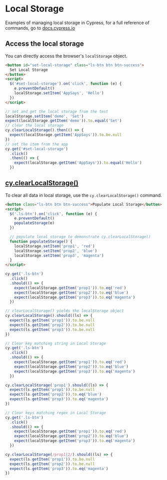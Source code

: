 # Local Storage

Examples of managing local storage in Cypress, for a full reference of commands, go to [docs.cypress.io](https://on.cypress.io/api)

## Access the local storage

You can directly access the browser's `localStorage` object.

<!-- fiddle access the localStorage -->

```html
<button id="set-local-storage" class="ls-btn btn btn-success">
  Set Local Storage
</button>
<script>
  $('#set-local-storage').on('click', function (e) {
    e.preventDefault()
    localStorage.setItem('AppSays', 'Hello')
  })
</script>
```

```js
// set and get the local storage from the test
localStorage.setItem('demo', 'Set')
expect(localStorage.getItem('demo')).to.equal('Set')
// clear the local storage
cy.clearLocalStorage().then(() => {
  expect(localStorage.getItem('AppSays')).to.be.null
})
// set the item from the app
cy.get('#set-local-storage')
  .click()
  .then(() => {
    expect(localStorage.getItem('AppSays')).to.equal('Hello')
  })
```

<!-- fiddle-end -->

## [cy.clearLocalStorage()](https://on.cypress.io/clearlocalstorage)

To clear all data in local storage, use the `cy.clearLocalStorage()` command.

<!-- fiddle cy.clearLocalStorage() - clear all data in local storage -->

```html
<button class="ls-btn btn btn-success">Populate Local Storage</button>
<script>
  $('.ls-btn').on('click', function (e) {
    e.preventDefault()
    populateStorage(e)
  })

  // populate local storage to demonstrate cy.clearLocalStorage()
  function populateStorage() {
    localStorage.setItem('prop1', 'red')
    localStorage.setItem('prop2', 'blue')
    localStorage.setItem('prop3', 'magenta')
  }
</script>
```

```js
cy.get('.ls-btn')
  .click()
  .should(() => {
    expect(localStorage.getItem('prop1')).to.eq('red')
    expect(localStorage.getItem('prop2')).to.eq('blue')
    expect(localStorage.getItem('prop3')).to.eq('magenta')
  })

// clearLocalStorage() yields the localStorage object
cy.clearLocalStorage().should((ls) => {
  expect(ls.getItem('prop1')).to.be.null
  expect(ls.getItem('prop2')).to.be.null
  expect(ls.getItem('prop3')).to.be.null
})

// Clear key matching string in Local Storage
cy.get('.ls-btn')
  .click()
  .should(() => {
    expect(localStorage.getItem('prop1')).to.eq('red')
    expect(localStorage.getItem('prop2')).to.eq('blue')
    expect(localStorage.getItem('prop3')).to.eq('magenta')
  })

cy.clearLocalStorage('prop1').should((ls) => {
  expect(ls.getItem('prop1')).to.be.null
  expect(ls.getItem('prop2')).to.eq('blue')
  expect(ls.getItem('prop3')).to.eq('magenta')
})

// Clear keys matching regex in Local Storage
cy.get('.ls-btn')
  .click()
  .should(() => {
    expect(localStorage.getItem('prop1')).to.eq('red')
    expect(localStorage.getItem('prop2')).to.eq('blue')
    expect(localStorage.getItem('prop3')).to.eq('magenta')
  })

cy.clearLocalStorage(/prop1|2/).should((ls) => {
  expect(ls.getItem('prop1')).to.be.null
  expect(ls.getItem('prop2')).to.be.null
  expect(ls.getItem('prop3')).to.eq('magenta')
})
```

<!-- fiddle-end -->
